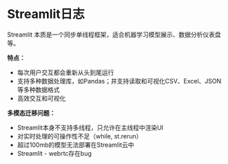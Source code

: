 # Streamlit日志

Streamlit 本质是一个同步单线程框架，适合机器学习模型展示、数据分析仪表盘等。

**特点：**

* 每次用户交互都会重新从头到尾运行
* 支持多种数据处理库，如Pandas；并支持读取和可视化CSV、Excel、JSON 等多种数据格式
* 高效交互和可视化

**多模态迁移问题：**

* Streamlit本身不支持多线程，只允许在主线程中渲染UI
* 对实时处理的可操作性不足（while, st.rerun）
* 超过100mb的模型无法部署在Streamlit云中
* Streamlit - webrtc存在bug